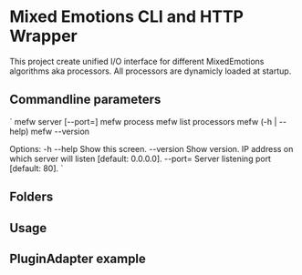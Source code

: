 # Mixed Emotions CLI and HTTP Wrapper
This project create unified I/O interface for different MixedEmotions algorithms aka processors. All processors are dynamicly loaded at startup.

## Commandline parameters
`
  mefw server <ip> [--port=<port>]
  mefw process <processor> <inputfile> <outputfile>
  mefw list processors
  mefw (-h | --help)
  mefw --version

Options:
  -h --help        Show this screen.
  --version        Show version.
  <ip>             IP address on which server will listen [default: 0.0.0.0].
  --port=<num>     Server listening port [default: 80].
`

## Folders

## Usage

## PluginAdapter example
